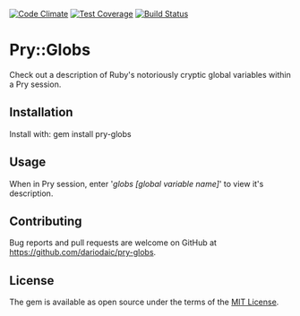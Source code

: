 [![Code Climate](https://codeclimate.com/github/DarioDaic/pry-globs/badges/gpa.svg)](https://codeclimate.com/github/DarioDaic/pry-globs)
[![Test Coverage](https://codeclimate.com/github/DarioDaic/pry-globs/badges/coverage.svg)](https://codeclimate.com/github/DarioDaic/pry-globs/coverage)
[![Build Status](https://travis-ci.org/DarioDaic/pry-globs.svg?branch=master)](https://travis-ci.org/DarioDaic/pry-globs)

# Pry::Globs
Check out a description of Ruby's notoriously cryptic global variables within a Pry
session.

## Installation
Install with: gem install pry-globs

## Usage
When in Pry session, enter '*globs [global variable name]*' to view it's
description.

## Contributing
Bug reports and pull requests are welcome on GitHub at https://github.com/dariodaic/pry-globs.


## License
The gem is available as open source under the terms of the [MIT License](http://opensource.org/licenses/MIT).
